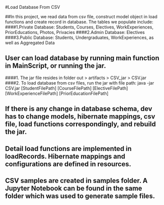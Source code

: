 #Load Database From CSV

##In this project, we read data from csv file, construct model object in load functions and create record in database. The tables we populate include: 
####1.Private Database: Students, Courses, Electives, WorkExperiences, PriorEducations, Photos, Privacies
####2.Admin Database: Electives
####3.Public Database: Students, Undergraduates, WorkExperiences, as well as Aggregated Data

## User can load database by running main function in MainScript, or running the jar. 
####1. The jar file resides in folder out > artifacts > CSV_jar > CSV.jar
####2. To load database from csv files, run the jar with file path: java -jar CSV.jar [StudentFilePath] [CourseFilePath] [ElectiveFilePath] [WorkExperienceFilePath] [PriorEducationFilePath]

## If there is any change in database schema, dev has to change models, hibernate mappings, csv file, load functions correspondingly, and rebuild the jar.

## Detail load functions are implemented in loadRecords. Hibernate mappings and configurations are defined in resources.

## CSV samples are created in samples folder. A Jupyter Notebook can be found in the same folder which was used to generate sample files.
